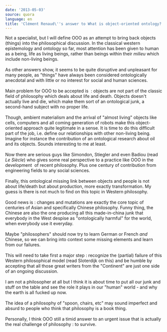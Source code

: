 ```yaml
---
date: '2013-05-03'
source: quora
language: en
title: 'Clément Renaud\''s answer to What is object-oriented ontology?'
---
```


Not a specialist, but I will define OOO as an attempt to bring back
objects (things) into the philosophical discussion. In the classical
western epistemology and ontology so far, most attention has been given
to human as a being, life as living beings, rather than beings within
their *milieu* which include non-living beings.\
\
As other answers show, it seems to be quite disruptive and unpleasant
for many people, as \"things\" have always been considered ontologically
anecdotal and with little or no interest for social and human sciences.\
\
Main problem for OOO to be accepted is  : objects are not part of the
classic field of philosophy which deals about life and death. Objects
doesn\'t actually live and die, which make them sort of an ontological
junk, a second-hand subject with no proper life.\
\
Though, ambient materialism and the arrival of \"almost living\" objects
like cells, computers and all coming generation of robots make this
object-oriented approach quite legitimate in a sense. It is time to do
this difficult part of the job, i.e. define our relationships with other
non-living being. Imagine for instance the contribution of an
ontological research about oil and its objects. Sounds interesting to me
at least.\
\
Now there are serious guys like Simondon, Stiegler and even Badiou (read
*Le Siècle*) who gives some real perspective to a practice like OOO in
the development  of recent philosophy. Plus one century of contribution
from engineering fields to any social sciences.\
\
Finally, this ontological missing link between objects and people is not
about life/death but about production, more exactly transformation. My
guess is there is not much to find on this topic in Western philosophy.\
\
Good news is : changes and mutations are exactly the core topic of
centuries of Asian and specifically Chinese philosophy. Funny thing, the
Chinese are also the one producing all this made-in-china junk that
everybody in the West despise as \"ontologically harmful\" for the
world, when everybody use it everyday.\
\
Maybe \"philosophers\" should now try to learn German or French *and*
Chinese, so we can bring into context some missing elements and learn
from our failures.\
\
This will need to take first a major step : recognize the (partial)
failure of this Western philosophical model (read Sloterdijk on this)
and be humble by accepting that all those great writers from the
\"Continent\" are just one side of an ongoing discussion.\
\
I am not a philosopher at all but I think it is about time to put all
our junk and stuff on the table and see the role it plays in our
\"human\" world - and why the earth is all fucked up now.\
\
The idea of a philosophy of \"spoon, chairs, etc\" may sound imperfect
and absurd to people who think that philosophy is a book thing.\
\
Personally, I think OOO still a timid answer to an urgent issue that is
actually the real challenge of philosophy : to survive.
